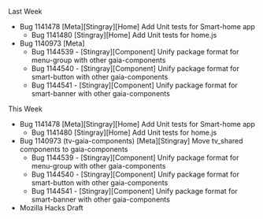 Last Week
 - Bug 1141478 [Meta][Stingray][Home] Add Unit tests for Smart-home app
   * Bug 1141480 [Stingray][Home] Add Unit tests for home.js
 - Bug 1140973 [Meta]
   * Bug 1144539 - [Stingray][Component] Unify package format for menu-group with other gaia-components
   * Bug 1144540 - [Stingray][Component] Unify package format for smart-button with other gaia-components
   * Bug 1144541 - [Stingray][Component] Unify package format for smart-banner with other gaia-components
 
This Week
 - Bug 1141478 [Meta][Stingray][Home] Add Unit tests for Smart-home app
   * Bug 1141480 [Stingray][Home] Add Unit tests for home.js
 - Bug 1140973 (tv-gaia-components) [Meta][Stingray] Move tv_shared components to gaia-components 
   * Bug 1144539 - [Stingray][Component] Unify package format for menu-group with other gaia-components
   * Bug 1144540 - [Stingray][Component] Unify package format for smart-button with other gaia-components
   * Bug 1144541 - [Stingray][Component] Unify package format for smart-banner with other gaia-components
 - Mozilla Hacks Draft
